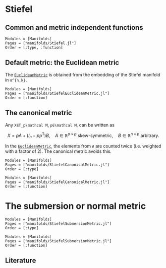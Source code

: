 # Stiefel

## Common and metric independent functions

```@autodocs
Modules = [Manifolds]
Pages = ["manifolds/Stiefel.jl"]
Order = [:type, :function]
```

## Default metric: the Euclidean metric

The [`EuclideanMetric`](@ref) is obtained from the embedding of the Stiefel manifold in ``ℝ^{n,k}``.

```@autodocs
Modules = [Manifolds]
Pages = ["manifolds/StiefelEuclideanMetric.jl"]
Order = [:function]
```

## The canonical metric
Any ``X∈T_p\mathcal M``, ``p∈\mathcal M``, can be written as

```math
X = pA + (I_n-pp^{\mathrm{T}})B,
\quad
A ∈ ℝ^{p×p} \text{ skew-symmetric},
\quad
B ∈ ℝ^{n×p} \text{ arbitrary.}
```

In the [`EuclideanMetric`](@ref), the elements from ``A`` are counted twice (i.e. weighted with a factor of 2).
The canonical metric avoids this.

```@autodocs
Modules = [Manifolds]
Pages = ["manifolds/StiefelCanonicalMetric.jl"]
Order = [:type]
```

```@autodocs
Modules = [Manifolds]
Pages = ["manifolds/StiefelCanonicalMetric.jl"]
Order = [:function]
```

# The submersion or normal metric

```@autodocs
Modules = [Manifolds]
Pages = ["manifolds/StiefelSubmersionMetric.jl"]
Order = [:type]
```

```@autodocs
Modules = [Manifolds]
Pages = ["manifolds/StiefelSubmersionMetric.jl"]
Order = [:function]
```

## Literature

